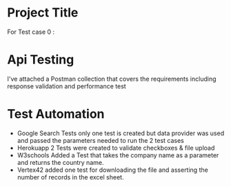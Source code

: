 
# Project Title

For Test case 0 :
# Api Testing 
I've attached a Postman collection that covers the requirements
including response validation and performance test 

# Test Automation 
- Google Search Tests 
only one test is created but data provider was used and passed the parameters needed to run the 2 test cases 
- Herokuapp
2 Tests were created to validate checkboxes & file upload 
- W3schools 
Added a Test that takes the company name as a parameter and returns the country name.
- Vertex42 
added one test for downloading the file and asserting the number of records in the excel sheet.

